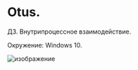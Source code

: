 # Otus. 
ДЗ. Внутрипроцессное взаимодействие.

Окружение: Windows 10.

![изображение](https://github.com/dev-evgenii/ParallelAndThread/assets/158760728/a84602c3-6bd2-4d40-a5ff-fbc842780fb3)

